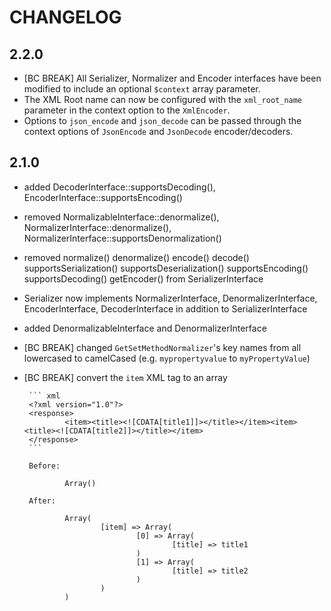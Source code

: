 CHANGELOG
=========

2.2.0
-----

 * [BC BREAK] All Serializer, Normalizer and Encoder interfaces have been
	 modified to include an optional `$context` array parameter.
 * The XML Root name can now be configured with the `xml_root_name`
	 parameter in the context option to the `XmlEncoder`.
 * Options to `json_encode` and `json_decode` can be passed through
	 the context options of `JsonEncode` and `JsonDecode` encoder/decoders.

2.1.0
-----

 * added DecoderInterface::supportsDecoding(),
	 EncoderInterface::supportsEncoding()
 * removed NormalizableInterface::denormalize(),
	 NormalizerInterface::denormalize(),
	 NormalizerInterface::supportsDenormalization()
 * removed normalize() denormalize() encode() decode() supportsSerialization()
	 supportsDeserialization() supportsEncoding() supportsDecoding()
	 getEncoder() from SerializerInterface
 * Serializer now implements NormalizerInterface, DenormalizerInterface,
	 EncoderInterface, DecoderInterface in addition to SerializerInterface
 * added DenormalizableInterface and DenormalizerInterface
 * [BC BREAK] changed `GetSetMethodNormalizer`'s key names from all lowercased
	 to camelCased (e.g. `mypropertyvalue` to `myPropertyValue`)
 * [BC BREAK] convert the `item` XML tag to an array

		``` xml
		<?xml version="1.0"?>
		<response>
				<item><title><![CDATA[title1]]></title></item><item><title><![CDATA[title2]]></title></item>
		</response>
		```

		Before:

				Array()

		After:

				Array(
						[item] => Array(
								[0] => Array(
										[title] => title1
								)
								[1] => Array(
										[title] => title2
								)
						)
				)

